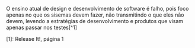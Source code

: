 O ensino atual de design e desenvolvimento de software é falho, pois foco apenas no que os sisemas devem fazer, não transmitindo o que eles não devem, levendo a estratégias de desenvolvimento e produtos que visam apenas passar nos testes[^1]

[1]: Release It!, página 1